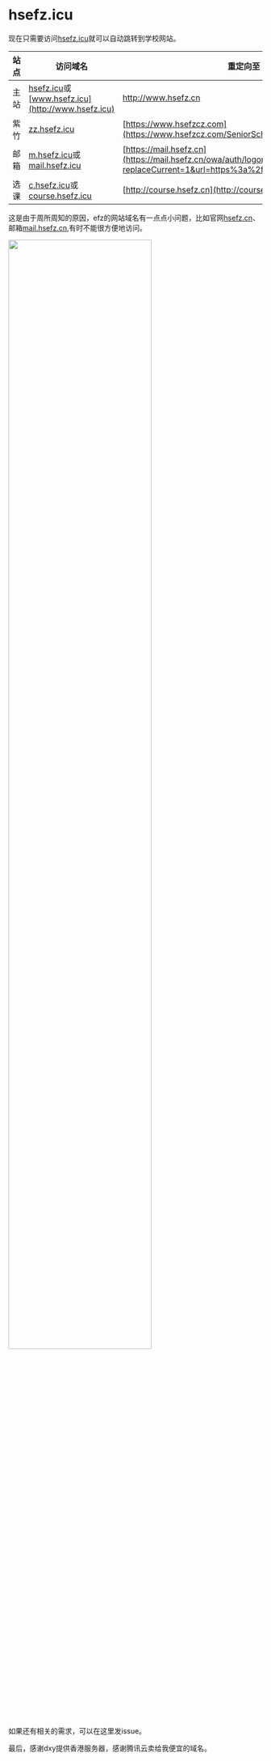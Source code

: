 # hsefz.icu

现在只需要访问[hsefz.icu](http://hsefz.icu)就可以自动跳转到学校网站。

|站点|访问域名|重定向至|
|  ----  | ----  | ---- |
|主站|[hsefz.icu](http://hsefz.icu)或[www.hsefz.icu](http://www.hsefz.icu)|http://www.hsefz.cn|
|紫竹|[zz.hsefz.icu](http://zz.hsefz.icu)|[https://www.hsefzcz.com](https://www.hsefzcz.com/SeniorSchool/home/index)|
|邮箱|[m.hsefz.icu](http://m.hsefz.icu)或[mail.hsefz.icu](http://mail.hsefz.icu)|[https://mail.hsefz.cn](https://mail.hsefz.cn/owa/auth/logon.aspx?replaceCurrent=1&url=https%3a%2f%2fmail.hsefz.cn%2fowa)|
|选课|[c.hsefz.icu](http://c.hsefz.icu)或[course.hsefz.icu](http://course.hsefz.icu)|[http://course.hsefz.cn](http://course.hsefz.cn)

这是由于周所周知的原因，efz的网站域名有一点点小问题，比如官网[hsefz.cn](hsefz.cn)、邮箱[mail.hsefz.cn](mail.hsefz.cn),有时不能很方便地访问。


<img src="https://user-images.githubusercontent.com/63027469/189476759-ede8eab2-03be-43e1-b3fc-de5c4abf84b8.png" width="75%">

如果还有相关的需求，可以在这里发issue。

最后，感谢dxy提供香港服务器，感谢腾讯云卖给我便宜的域名。
